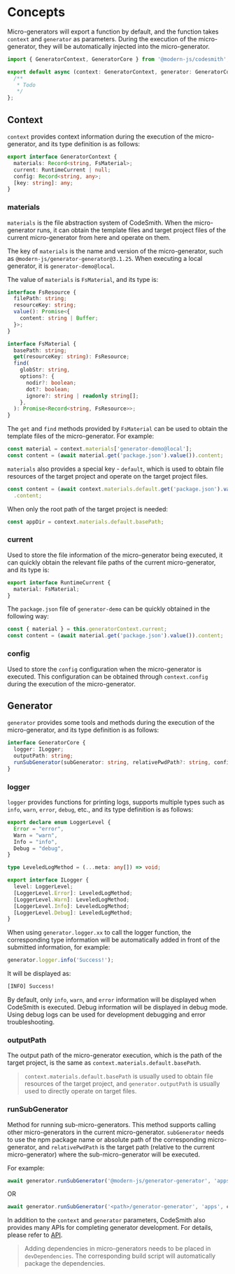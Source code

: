 # Concepts

Micro-generators will export a function by default, and the function takes `context` and `generator` as parameters. During the execution of the micro-generator, they will be automatically injected into the micro-generator.

```ts
import { GeneratorContext, GeneratorCore } from '@modern-js/codesmith';

export default async (context: GeneratorContext, generator: GeneratorCore) => {
  /**
   * Todo
   */
};
```

## Context

`context` provides context information during the execution of the micro-generator, and its type definition is as follows:

```ts
export interface GeneratorContext {
  materials: Record<string, FsMaterial>;
  current: RuntimeCurrent | null;
  config: Record<string, any>;
  [key: string]: any;
}
```

### materials

`materials` is the file abstraction system of CodeSmith. When the micro-generator runs, it can obtain the template files and target project files of the current micro-generator from here and operate on them.

The key of `materials` is the name and version of the micro-generator, such as `@modern-js/generator-generator@3.1.25`. When executing a local generator, it is `generator-demo@local`.

The value of `materials` is `FsMaterial`, and its type is:

```ts
interface FsResource {
  filePath: string;
  resourceKey: string;
  value(): Promise<{
    content: string | Buffer;
  }>;
}

interface FsMaterial {
  basePath: string;
  get(resourceKey: string): FsResource;
  find(
    globStr: string,
    options?: {
      nodir?: boolean;
      dot?: boolean;
      ignore?: string | readonly string[];
    },
  ): Promise<Record<string, FsResource>>;
}
```

The `get` and `find` methods provided by `FsMaterial` can be used to obtain the template files of the micro-generator. For example:

```ts
const material = context.materials['generator-demo@local'];
const content = (await material.get('package.json').value()).content;
```

`materials` also provides a special key - `default`, which is used to obtain file resources of the target project and operate on the target project files.

```ts
const content = (await context.materials.default.get('package.json').value())
  .content;
```

When only the root path of the target project is needed:

```ts
const appDir = context.materials.default.basePath;
```

### current

Used to store the file information of the micro-generator being executed, it can quickly obtain the relevant file paths of the current micro-generator, and its type is:

```ts
export interface RuntimeCurrent {
  material: FsMaterial;
}
```

The `package.json` file of `generator-demo` can be quickly obtained in the following way:

```ts
const { material } = this.generatorContext.current;
const content = (await material.get('package.json').value()).content;
```

### config

Used to store the `config` configuration when the micro-generator is executed. This configuration can be obtained through `context.config` during the execution of the micro-generator.

## Generator

`generator` provides some tools and methods during the execution of the micro-generator, and its type definition is as follows:

```ts
interface GeneratorCore {
  logger: ILogger;
  outputPath: string;
  runSubGenerator(subGenerator: string, relativePwdPath?: string, config?: Record<string, any>): Promise<void>;
}
```

### logger

`logger` provides functions for printing logs, supports multiple types such as `info`, `warn`, `error`, `debug`, etc., and its type definition is as follows:

```ts
export declare enum LoggerLevel {
  Error = "error",
  Warn = "warn",
  Info = "info",
  Debug = "debug",
}

type LeveledLogMethod = (...meta: any[]) => void;

export interface ILogger {
  level: LoggerLevel;
  [LoggerLevel.Error]: LeveledLogMethod;
  [LoggerLevel.Warn]: LeveledLogMethod;
  [LoggerLevel.Info]: LeveledLogMethod;
  [LoggerLevel.Debug]: LeveledLogMethod;
}
```

When using `generator.logger.xx` to call the logger function, the corresponding type information will be automatically added in front of the submitted information, for example:

```ts
generator.logger.info('Success!');
```

It will be displayed as:

```bash
[INFO] Success!
```

By default, only `info`, `warn`, and `error` information will be displayed when CodeSmith is executed. Debug information will be displayed in debug mode. Using debug logs can be used for development debugging and error troubleshooting.

### outputPath

The output path of the micro-generator execution, which is the path of the target project, is the same as `context.materials.default.basePath`.

> `context.materials.default.basePath` is usually used to obtain file resources of the target project, and `generator.outputPath` is usually used to directly operate on target files.

### runSubGenerator

Method for running sub-micro-generators. This method supports calling other micro-generators in the current micro-generator. `subGenerator` needs to use the npm package name or absolute path of the corresponding micro-generator, and `relativePwdPath` is the target path (relative to the current micro-generator) where the sub-micro-generator will be executed.

For example:

```ts
await generator.runSubGenerator('@modern-js/generator-generator', 'apps', context.config);
```

OR

```ts
await generator.runSubGenerator('<path>/generator-generator', 'apps', context.config);
```

In addition to the `context` and `generator` parameters, CodeSmith also provides many APIs for completing generator development. For details, please refer to [API](./api/index.md).

> Adding dependencies in micro-generators needs to be placed in `devDependencies`. The corresponding build script will automatically package the dependencies.
